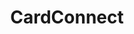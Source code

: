 ---
facebook: https://facebook.com/CardConnectPayments
instagram: https://instagram.com/card_connect
linkedin: https://linkedin.com/company/cardconnect
logohandle: cardconnect
sort: cardconnect
title: CardConnect
twitter: https://x.com/cardconnect
website: https://cardconnect.com/
youtube: https://youtube.com/channel/UCNWj5tmGxrN2lnmHqZo7b9A
---